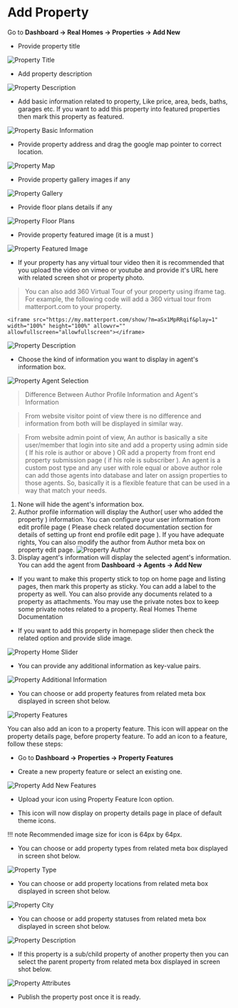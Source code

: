 # Add Property

Go to **Dashboard → Real Homes → Properties → Add New**

- Provide property title 

![Property Title](images/add-content/add-property-title.png)

- Add property description 

![Property Description](images/add-content/property-description.png)

- Add basic information related to property, Like price, area, beds, baths, garages etc. If you want to add this property into featured properties then mark this property as featured. 

![Property Basic Information](images/add-content/basic-info.png)

- Provide property address and drag the google map pointer to correct location. 

![Property Map](images/add-content/property-map.png)

- Provide property gallery images if any 

![Property Gallery](images/add-content/property-gallery.png)

- Provide floor plans details if any 

![Property Floor Plans](images/add-content/floor-plans.png)

- Provide property featured image (it is a must ) 

![Property Featured Image](images/add-content/property-featured-image.png)

- If your property has any virtual tour video then it is recommended that you upload the video on vimeo or youtube and provide it's URL here with related screen shot or property photo.

> You can also add 360 Virtual Tour of your property using iframe tag. For example, the following code will add a 360 virtual tour from matterport.com to your property. 

`<iframe src="https://my.matterport.com/show/?m=aSx1MpRRqif&play=1" width="100%" height="100%" allowvr="" allowfullscreen="allowfullscreen"></iframe>`

![Property Description](images/add-content/property-video.png)

- Choose the kind of information you want to display in agent's information box. 

![Property Agent Selection](images/add-content/property-agent-info.png)

> Difference Between Author Profile Information and Agent's Information 

> From website visitor point of view there is no difference and information from both will be displayed in similar way. 

> From website admin point of view, An author is basically a site user/member that login into site and add a property using admin side ( If his role is author or above ) OR add a property from front end property submission page ( if his role is subscriber ). An agent is a custom post type and any user with role equal or above author role can add those agents into database and later on assign properties to those agents. So, basically it is a flexible feature that can be used in a way that match your needs.

1. None will hide the agent's information box.
2. Author profile information will display the Author( user who added the property ) information. You can configure your user information from edit profile page ( Please check related documentation section for details of setting up front end profile edit page ). 
If you have adequate rights, You can also modify the author from Author meta box on property edit page. 
![Property Author](images/add-content/property-author.png)
3. Display agent's information will display the selected agent's information. You can add the agent from **Dashboard → Agents → Add New**

- If you want to make this property stick to top on home page and listing pages, then mark this property as sticky. You can add a label to the property as well. You can also provide any documents related to a property as attachments. You may use the private notes box to keep some private notes related to a property. Real Homes Theme Documentation

- If you want to add this property in homepage slider then check the related option and provide slide image.

![Property Home Slider](images/add-content/property-home-slider.png)

- You can provide any additional information as key-value pairs. 

![Property Additional Information](images/add-content/additional-information.png)

- You can choose or add property features from related meta box displayed in screen shot below.

![Property Features](images/add-content/property-features.png)

You can also add an icon to a property feature. This icon will appear on the property details page, before property feature. To add an icon to a feature, follow these steps:

- Go to **Dashboard → Properties → Property Features**

- Create a new property feature or select an existing one. 

![Property Add New Features](images/add-content/property-add-features.png)

- Upload your icon using Property Feature Icon option.

- This icon will now display on property details page in place of default theme icons.

!!! note
    Recommended image size for icon is 64px by 64px.

- You can choose or add property types from related meta box displayed in screen shot below.

![Property Type](images/add-content/property-type.png)

- You can choose or add property locations from related meta box displayed in screen shot below.

![Property City](images/add-content/property-city.png)

- You can choose or add property statuses from related meta box displayed in screen shot below. 

![Property Description](images/add-content/property-status.png)

- If this property is a sub/child property of another property then you can select the parent property from related meta box displayed in screen shot below. 

![Property Attributes](images/add-content/property-attributes.png)

- Publish the property post once it is ready.
